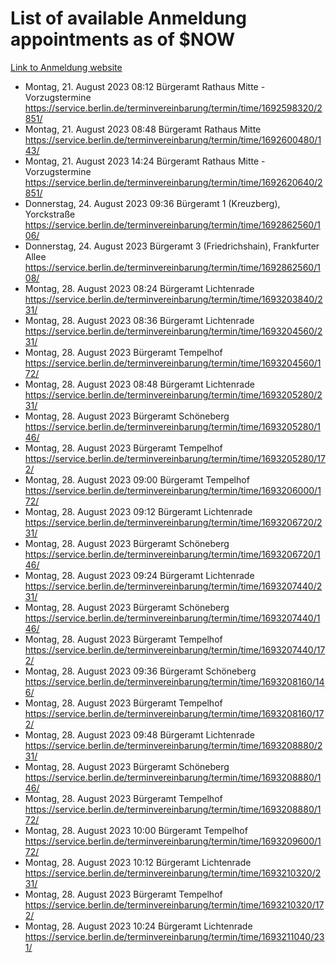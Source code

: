 # List of available Anmeldung appointments as of $NOW
[Link to Anmeldung website](https://service.berlin.de/terminvereinbarung/termin/tag.php?termin=1&anliegen[]=120686&dienstleisterlist=122210,122217,327316,122219,327312,122227,327314,122231,327346,122243,327348,122254,122252,329742,122260,329745,122262,329748,122271,327278,122273,327274,122277,327276,330436,122280,327294,122282,327290,122284,327292,122291,327270,122285,327266,122286,327264,122296,327268,150230,329760,122297,327286,122294,327284,122312,329763,122314,329775,122304,327330,122311,327334,122309,327332,317869,122281,327352,122279,329772,122283,122276,327324,122274,327326,122267,329766,122246,327318,122251,327320,122257,327322,122208,327298,122226,327300&herkunft=http%3A%2F%2Fservice.berlin.de%2Fdienstleistung%2F120686%2F)
- Montag, 21. August 2023 08:12 Bürgeramt Rathaus Mitte - Vorzugstermine https://service.berlin.de/terminvereinbarung/termin/time/1692598320/2851/
- Montag, 21. August 2023 08:48 Bürgeramt Rathaus Mitte https://service.berlin.de/terminvereinbarung/termin/time/1692600480/143/
- Montag, 21. August 2023 14:24 Bürgeramt Rathaus Mitte - Vorzugstermine https://service.berlin.de/terminvereinbarung/termin/time/1692620640/2851/
- Donnerstag, 24. August 2023 09:36 Bürgeramt 1 (Kreuzberg), Yorckstraße https://service.berlin.de/terminvereinbarung/termin/time/1692862560/106/
- Donnerstag, 24. August 2023  Bürgeramt 3 (Friedrichshain), Frankfurter Allee https://service.berlin.de/terminvereinbarung/termin/time/1692862560/108/
- Montag, 28. August 2023 08:24 Bürgeramt Lichtenrade https://service.berlin.de/terminvereinbarung/termin/time/1693203840/231/
- Montag, 28. August 2023 08:36 Bürgeramt Lichtenrade https://service.berlin.de/terminvereinbarung/termin/time/1693204560/231/
- Montag, 28. August 2023  Bürgeramt Tempelhof https://service.berlin.de/terminvereinbarung/termin/time/1693204560/172/
- Montag, 28. August 2023 08:48 Bürgeramt Lichtenrade https://service.berlin.de/terminvereinbarung/termin/time/1693205280/231/
- Montag, 28. August 2023  Bürgeramt Schöneberg https://service.berlin.de/terminvereinbarung/termin/time/1693205280/146/
- Montag, 28. August 2023  Bürgeramt Tempelhof https://service.berlin.de/terminvereinbarung/termin/time/1693205280/172/
- Montag, 28. August 2023 09:00 Bürgeramt Tempelhof https://service.berlin.de/terminvereinbarung/termin/time/1693206000/172/
- Montag, 28. August 2023 09:12 Bürgeramt Lichtenrade https://service.berlin.de/terminvereinbarung/termin/time/1693206720/231/
- Montag, 28. August 2023  Bürgeramt Schöneberg https://service.berlin.de/terminvereinbarung/termin/time/1693206720/146/
- Montag, 28. August 2023 09:24 Bürgeramt Lichtenrade https://service.berlin.de/terminvereinbarung/termin/time/1693207440/231/
- Montag, 28. August 2023  Bürgeramt Schöneberg https://service.berlin.de/terminvereinbarung/termin/time/1693207440/146/
- Montag, 28. August 2023  Bürgeramt Tempelhof https://service.berlin.de/terminvereinbarung/termin/time/1693207440/172/
- Montag, 28. August 2023 09:36 Bürgeramt Schöneberg https://service.berlin.de/terminvereinbarung/termin/time/1693208160/146/
- Montag, 28. August 2023  Bürgeramt Tempelhof https://service.berlin.de/terminvereinbarung/termin/time/1693208160/172/
- Montag, 28. August 2023 09:48 Bürgeramt Lichtenrade https://service.berlin.de/terminvereinbarung/termin/time/1693208880/231/
- Montag, 28. August 2023  Bürgeramt Schöneberg https://service.berlin.de/terminvereinbarung/termin/time/1693208880/146/
- Montag, 28. August 2023  Bürgeramt Tempelhof https://service.berlin.de/terminvereinbarung/termin/time/1693208880/172/
- Montag, 28. August 2023 10:00 Bürgeramt Tempelhof https://service.berlin.de/terminvereinbarung/termin/time/1693209600/172/
- Montag, 28. August 2023 10:12 Bürgeramt Lichtenrade https://service.berlin.de/terminvereinbarung/termin/time/1693210320/231/
- Montag, 28. August 2023  Bürgeramt Tempelhof https://service.berlin.de/terminvereinbarung/termin/time/1693210320/172/
- Montag, 28. August 2023 10:24 Bürgeramt Lichtenrade https://service.berlin.de/terminvereinbarung/termin/time/1693211040/231/
